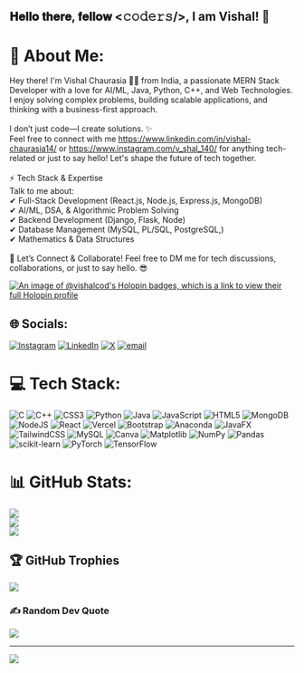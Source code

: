 ## 𝐇𝐞𝐥𝐥𝐨 𝐭𝐡𝐞𝐫𝐞, 𝐟𝐞𝐥𝐥𝐨𝐰 <𝚌𝚘𝚍𝚎𝚛𝚜/>, I am Vishal! 🚀

# 💫 About Me:
Hey there! I'm Vishal Chaurasia 👨‍💻 from India, a passionate MERN Stack Developer with a love for AI/ML, Java, Python, C++, and Web Technologies. I enjoy solving complex problems, building scalable applications, and thinking with a business-first approach.<br><br>I don’t just code—I create solutions. ✨<br>Feel free to connect with me https://www.linkedin.com/in/vishal-chaurasia14/ or https://www.instagram.com/v_shal_140/ for anything tech-related or just to say hello! Let's shape the future of tech together. <br><br>⚡ Tech Stack & Expertise<br>Talk to me about:<br>✔ Full-Stack Development (React.js, Node.js, Express.js, MongoDB)<br>✔ AI/ML, DSA, & Algorithmic Problem Solving<br>✔ Backend Development (Django, Flask, Node)<br>✔ Database Management (MySQL, PL/SQL, PostgreSQL,)<br>✔ Mathematics & Data Structures<br><br>💬 Let’s Connect & Collaborate! Feel free to DM me for tech discussions, collaborations, or just to say hello. 😎

[![An image of @vishalcod's Holopin badges, which is a link to view their full Holopin profile](https://holopin.me/vishalcod)](https://holopin.io/@vishalcod)


## 🌐 Socials:
[![Instagram](https://img.shields.io/badge/Instagram-%23E4405F.svg?logo=Instagram&logoColor=white)](https://www.instagram.com/v_shal_140/) [![LinkedIn](https://img.shields.io/badge/LinkedIn-%230077B5.svg?logo=linkedin&logoColor=white)](https://www.linkedin.com/in/vishal-chaurasia14/) [![X](https://img.shields.io/badge/X-black.svg?logo=X&logoColor=white)](https://x.com/Vishal200314) [![email](https://img.shields.io/badge/Email-D14836?logo=gmail&logoColor=white)](mailto:techvishalc@gmail.com) 

# 💻 Tech Stack:
![C](https://img.shields.io/badge/c-%2300599C.svg?style=for-the-badge&logo=c&logoColor=white) ![C++](https://img.shields.io/badge/c++-%2300599C.svg?style=for-the-badge&logo=c%2B%2B&logoColor=white) ![CSS3](https://img.shields.io/badge/css3-%231572B6.svg?style=for-the-badge&logo=css3&logoColor=white) ![Python](https://img.shields.io/badge/python-3670A0?style=for-the-badge&logo=python&logoColor=ffdd54) ![Java](https://img.shields.io/badge/java-%23ED8B00.svg?style=for-the-badge&logo=openjdk&logoColor=white) ![JavaScript](https://img.shields.io/badge/javascript-%23323330.svg?style=for-the-badge&logo=javascript&logoColor=%23F7DF1E) ![HTML5](https://img.shields.io/badge/html5-%23E34F26.svg?style=for-the-badge&logo=html5&logoColor=white) ![MongoDB](https://img.shields.io/badge/MongoDB-%234ea94b.svg?style=for-the-badge&logo=mongodb&logoColor=white) ![NodeJS](https://img.shields.io/badge/node.js-6DA55F?style=for-the-badge&logo=node.js&logoColor=white) ![React](https://img.shields.io/badge/react-%2320232a.svg?style=for-the-badge&logo=react&logoColor=%2361DAFB) ![Vercel](https://img.shields.io/badge/vercel-%23000000.svg?style=for-the-badge&logo=vercel&logoColor=white) ![Bootstrap](https://img.shields.io/badge/bootstrap-%238511FA.svg?style=for-the-badge&logo=bootstrap&logoColor=white) ![Anaconda](https://img.shields.io/badge/Anaconda-%2344A833.svg?style=for-the-badge&logo=anaconda&logoColor=white) ![JavaFX](https://img.shields.io/badge/javafx-%23FF0000.svg?style=for-the-badge&logo=javafx&logoColor=white) ![TailwindCSS](https://img.shields.io/badge/tailwindcss-%2338B2AC.svg?style=for-the-badge&logo=tailwind-css&logoColor=white) ![MySQL](https://img.shields.io/badge/mysql-4479A1.svg?style=for-the-badge&logo=mysql&logoColor=white) ![Canva](https://img.shields.io/badge/Canva-%2300C4CC.svg?style=for-the-badge&logo=Canva&logoColor=white) ![Matplotlib](https://img.shields.io/badge/Matplotlib-%23ffffff.svg?style=for-the-badge&logo=Matplotlib&logoColor=black) ![NumPy](https://img.shields.io/badge/numpy-%23013243.svg?style=for-the-badge&logo=numpy&logoColor=white) ![Pandas](https://img.shields.io/badge/pandas-%23150458.svg?style=for-the-badge&logo=pandas&logoColor=white) ![scikit-learn](https://img.shields.io/badge/scikit--learn-%23F7931E.svg?style=for-the-badge&logo=scikit-learn&logoColor=white) ![PyTorch](https://img.shields.io/badge/PyTorch-%23EE4C2C.svg?style=for-the-badge&logo=PyTorch&logoColor=white) ![TensorFlow](https://img.shields.io/badge/TensorFlow-%23FF6F00.svg?style=for-the-badge&logo=TensorFlow&logoColor=white)
# 📊 GitHub Stats:
![](https://github-readme-stats.vercel.app/api?username=Vishal141014&theme=dark&hide_border=false&include_all_commits=false&count_private=false)<br/>
![](https://nirzak-streak-stats.vercel.app/?user=Vishal141014&theme=dark&hide_border=false)<br/>
![](https://github-readme-stats.vercel.app/api/top-langs/?username=Vishal141014&theme=dark&hide_border=false&include_all_commits=false&count_private=false&layout=compact)

## 🏆 GitHub Trophies
![](https://github-profile-trophy.vercel.app/?username=Vishal141014&theme=radical&no-frame=false&no-bg=true&margin-w=4)

### ✍️ Random Dev Quote
![](https://quotes-github-readme.vercel.app/api?type=horizontal&theme=radical)

---
[![](https://visitcount.itsvg.in/api?id=Vishal141014&icon=0&color=0)](https://visitcount.itsvg.in)

<!-- Proudly created with GPRM ( https://gprm.itsvg.in ) -->
